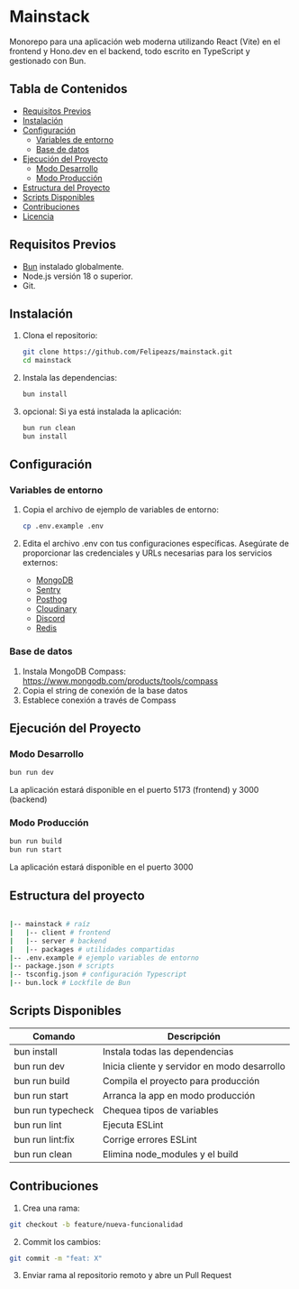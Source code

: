 # Mainstack

Monorepo para una aplicación web moderna utilizando React (Vite) en el frontend y Hono.dev en el backend, todo escrito en TypeScript y gestionado con Bun.

## Tabla de Contenidos

- [Requisitos Previos](#requisitos-previos)
- [Instalación](#instalación)
- [Configuración](#configuración)
  - [Variables de entorno](#variables-de-entorno)
  - [Base de datos](#base-de-datos)
- [Ejecución del Proyecto](#ejecución-del-proyecto)
  - [Modo Desarrollo](#modo-desarrollo)
  - [Modo Producción](#modo-producción)
- [Estructura del Proyecto](#estructura-del-proyecto)
- [Scripts Disponibles](#scripts-disponibles)
- [Contribuciones](#contribuciones)
- [Licencia](#licencia)

## Requisitos Previos

- [Bun](https://bun.sh/) instalado globalmente.
- Node.js versión 18 o superior.
- Git.

## Instalación

1. Clona el repositorio:

   ```bash
   git clone https://github.com/Felipeazs/mainstack.git
   cd mainstack
   ```

2. Instala las dependencias:

   ```bash
   bun install
   ```

3. opcional: Si ya está instalada la aplicación:

   ```bash
   bun run clean
   bun install
   ```

## Configuración

### Variables de entorno

1. Copia el archivo de ejemplo de variables de entorno:

   ```bash
   cp .env.example .env
   ```

2. Edita el archivo .env con tus configuraciones específicas. Asegúrate de proporcionar las credenciales y URLs necesarias para los servicios externos:
   - [MongoDB](https://www.mongodb.com/docs/manual/reference/connection-string/)
   - [Sentry](https://docs.sentry.io/concepts/key-terms/dsn-explainer/)
   - [Posthog](https://posthog.com/docs/api)
   - [Cloudinary](https://support.cloudinary.com/hc/en-us/articles/202520942-Access-key-management-adding-and-removing-API-keys-and-secrets)
   - [Discord](https://discord.com/developers)
   - [Redis](https://railway.com)

### Base de datos

1. Instala MongoDB Compass: https://www.mongodb.com/products/tools/compass
2. Copia el string de conexión de la base datos
3. Establece conexión a través de Compass

## Ejecución del Proyecto

### Modo Desarrollo

```bash
bun run dev
```

La aplicación estará disponible en el puerto 5173 (frontend) y 3000 (backend)

### Modo Producción

```bash
bun run build
bun run start
```

La aplicación estará disponible en el puerto 3000

## Estructura del proyecto

```bash

|-- mainstack # raíz
|   |-- client # frontend
|   |-- server # backend
|   |-- packages # utilidades compartidas
|-- .env.example # ejemplo variables de entorno
|-- package.json # scripts
|-- tsconfig.json # configuración Typescript
|-- bun.lock # Lockfile de Bun
```

## Scripts Disponibles

| Comando           | Descripción                                  |
| ----------------- | -------------------------------------------- |
| bun install       | Instala todas las dependencias               |
| bun run dev       | Inicia cliente y servidor en modo desarrollo |
| bun run build     | Compila el proyecto para producción          |
| bun run start     | Arranca la app en modo producción            |
| bun run typecheck | Chequea tipos de variables                   |
| bun run lint      | Ejecuta ESLint                               |
| bun run lint:fix  | Corrige errores ESLint                       |
| bun run clean     | Elimina node_modules y el build              |

## Contribuciones

1. Crea una rama:

```bash
git checkout -b feature/nueva-funcionalidad
```

2. Commit los cambios:

```bash
git commit -m "feat: X"
```

3. Enviar rama al repositorio remoto y abre un Pull Request
